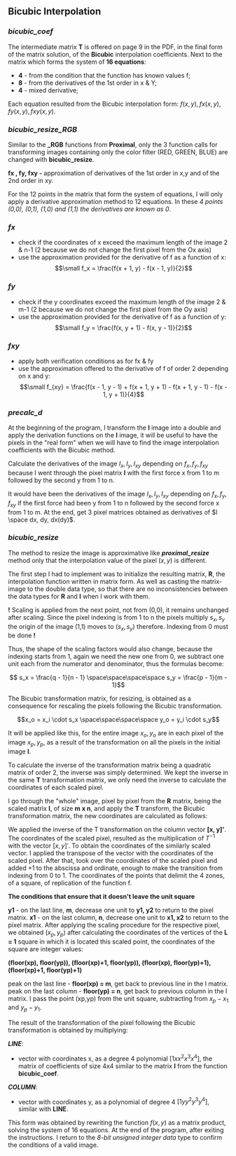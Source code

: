 ## **Bicubic Interpolation**

### ***bicubic_coef***

The intermediate matrix **T** is offered on page 9 in the PDF, in the final form of the matrix solution, of the **Bicubic** interpolation coefficients. 
Next to the matrix which forms the system of **16 equations**: 

 - **4** - from the condition that the function has known values f;
 - **8** - from the derivatives of the 1st order in x & Y;
 - **4** - mixed derivative;

Each equation resulted from the Bicubic interpolation form: $f(x, y), fx(x, y), fy(x, y), fxy(x, y)$.

### ***bicubic_resize_RGB***

Similar to the **_RGB** functions from **Proximal**, only the 3 function calls for transforming images containing only the color filter (RED, GREEN, BLUE) are changed with **bicubic_resize**.

**fx , fy, fxy -** approximation of derivatives of the 1st order in x,y and of the 2nd order in xy.

For the 12 points in the matrix that form the system of equations, I will only apply a derivative approximation method to 12 equations. In these *4 points (0,0), (0,1), (1,0) and (1,1) the derivatives are known as 0*.

### ***fx***
 - check if the coordinates of x exceed the maximum length of the image 2 & n-1 (2 because we do not change the first pixel from the Ox axis)
- use the approximation provided for the derivative of f as a function of x:
$$\small f_x = \frac{f(x + 1, y) - f(x - 1, y)}{2}$$

### ***fy*** 
- check if the y coordinates exceed the maximum length of the image 2 & m-1 (2 because we do not change the first pixel from the Oy axis)
- use the approximation provided for the derivative of f as a function of y:
$$\small f_y = \frac{f(x, y + 1) - f(x, y - 1)}{2}$$

### ***fxy*** 
- apply both verification conditions as for fx & fy
- use the approximation offered to the derivative of f of order 2 depending on x and y:
$$\small f_{xy} = \frac{f(x - 1, y - 1) + f(x + 1, y + 1) - f(x + 1, y - 1) - f(x - 1, y + 1)}{4}$$

### ***precalc_d***

At the beginning of the program, I transform the **I** image into a double and apply the derivation functions on the **I** image, it will be useful to have the pixels in the "real form" when we will have to find the image interpolation coefficients with the Bicubic method.

Calculate the derivatives of the image $I_x, I_y, I_{xy}$ depending on $f_x, f_y, f_{xy}$ because I went through the pixel matrix **I** with the first force x from 1 to m followed by the second y from 1 to n. 

It would have been the derivatives of the image $I_x, I_y, I_{xy}$ depending on $f_x, f_y, f_{xy}$ if the first force had been y from 1 to n followed by the second force x from 1 to m. At the end, get 3 pixel matrices obtained as derivatives of $I \space dx, dy, dx(dy)$.

### ***bicubic_resize***

The method to resize the image is approximative like ***proximal_resize*** method only that the interpolation value of the pixel $(x, y)$ is different.

The first step I had to implement was to initialize the resulting matrix, **R**, the interpolation function written in matrix form. As well as casting the matrix-image to the double data type, so that there are no inconsistencies between the data types for **R** and **I** when I work with them.

**!** Scaling is applied from the next point, not from (0,0), it remains unchanged after scaling. Since the pixel indexing is from 1 to n the pixels multiply $s_x, s_y$ the origin of the image (1,1) moves to $(s_x, s_y)$ therefore. Indexing from 0 must be done **!**

Thus, the shape of the scaling factors would also change, because the indexing starts from 1, again we need the new one from 0, we subtract one unit each from the numerator and denominator, thus the formulas become:

$$ s_x = \frac{q - 1}{n - 1} \space\space\space\space s_y = \frac{p - 1}{m - 1}$$

The Bicubic transformation matrix, for resizing, is obtained as a consequence for rescaling the pixels following the Bicubic transformation.

$$x_o = x_i \cdot s_x \space\space\space\space y_o = y_i \cdot s_y$$

It will be applied like this, for the entire image $x_o, y_o$ are in each pixel of the image $x_p, y_p$, as a result of the transformation on all the pixels in the initial image **I**.

To calculate the inverse of the transformation matrix being a quadratic matrix of order 2, the inverse was simply determined. We kept the inverse in the same **T** transformation matrix, we only need the inverse to calculate the coordinates of each scaled pixel.

I go through the "whole" image, pixel by pixel from the **R** matrix, being the scaled matrix **I**, of size **m x n**, and apply the **T** transform, the Bicubic transformation matrix, the new coordinates are calculated as follows:

We applied the inverse of the T transformation on the column vector **[x, y]'**.
The coordinates of the scaled pixel, resulted as the multiplication of $T^{-1}$ with the vector $[x, y]'$. To obtain the coordinates of the similarly scaled vector. I applied the transpose of the vector with the coordinates of the scaled pixel.
After that, took over the coordinates of the scaled pixel and added +1 to the abscissa and ordinate, enough to make the transition from indexing from 0 to 1. The coordinates of the points that delimit the 4 zones, of a square, of replication of the function f.

**The conditions that ensure that it doesn't leave the unit square**

**y1** - on the last line, **m**, decrease one unit to **y1, y2** to return to the pixel matrix.
**x1** - on the last column, **n**, decrease one unit to **x1, x2** to return to the pixel matrix.
After applying the scaling procedure for the respective pixel, we obtained $(x_p, y_p)$ after calculating the coordinates of the vertices of the **L = 1** square in which it is located this scaled point, the coordinates of the square are integer values: 

**(floor(xp), floor(yp)),
    (floor(xp)+1, floor(yp)), 
    (floor(xp), floor(yp)+1), 
    (floor(xp)+1, floor(yp)+1)**

peak on the last line - **floor(xp) = m**, get back to previous line in the I matrix.
peak on the last column -  **floor(yp) = n**, get back to previous column in the I matrix.
I pass the point (xp,yp) from the unit square, subtracting from $x_p-x_1$ and $y_p-y_1$.

The result of the transformation of the pixel following the Bicubic transformation is obtained by multiplying: 

***LINE***:
 - vector with coordinates x, as a degree 4 polynomial $[ 1x x^2 x^3 x^4 ]$, the matrix of coefficients of size 4x4 similar to the matrix **I** from the function **bicubic_coef**.

***COLUMN***:
- vector with coordinates y, as a polynomial of degree 4 $[ 1 y y^2 y^3 y^4 ]$, similar with **LINE**.

This form was obtained by rewriting the function $f(x, y)$ as a matrix product, solving the system of 16 equations. At the end of the program, after exiting the instructions. I return to the *8-bit unsigned integer data* type to confirm the conditions of a valid image.
